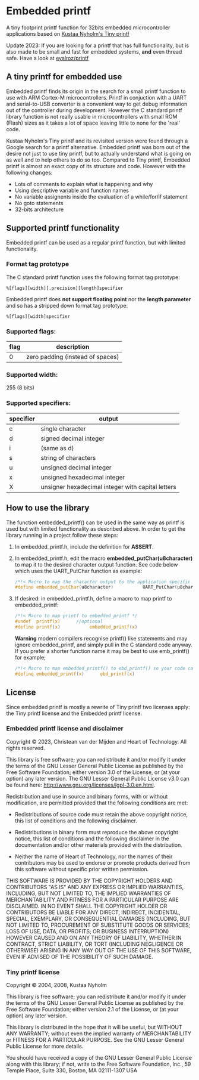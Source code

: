 # Embedded printf
A tiny footprint printf function for 32bits embedded microcontroller applications based on [Kustaa Nyholm's Tiny printf](http://www.sparetimelabs.com/printfrevisited/printfrevisited.php)

Update 2023: If you are looking for a printf that has full functionality, but is also made to be small and fast for embedded systems, **and** even thread safe. Have a look at [eyalroz/printf](https://github.com/eyalroz/printf)

## A tiny printf for embedded use
Embedded printf finds its origin in the search for a small printf function to use with ARM Cortex-M microcontrollers. Printf in conjuction with a UART and serial-to-USB converter is a convenient way to get debug information out of the controller during development. However the C standard printf library function is not really usable in microcontrollers with small ROM (Flash) sizes as it takes a lot of space leaving little to none for the 'real' code.  

Kustaa Nyholm's Tiny printf and its revisited version were found through a Google search for a printf alternative. Embedded printf was born out of the desire not just to use tiny printf, but to actually understand what is going on as well and to help others to do so too. Compared to Tiny printf, Embedded printf is almost an exact copy of its structure and code. However with the following changes:
- Lots of comments to explain what is happening and why
- Using descriptive variable and function names
- No variable assignents inside the evaluation of a while/for/if statement
- No goto statements
- 32-bits architecture

## Supported printf functionality
Embedded printf can be used as a regular printf function, but with limited functionality.  

### Format tag prototype

The C standard printf function uses the following format tag prototype:  
```
%[flags][width][.precision][length]specifier
```
Embedded printf does **not support floating point** nor the **length parameter** and so has a stripped down format tag prototype:
```
%[flags][width]specifier
```
### Supported flags:   

flag | description
-----|----------
0 | zero padding (instead of spaces)

### Supported width:
255 (8 bits)

### Supported specifiers:   

specifier | output
----------|----------
c | single character
d | signed decimal integer
i	| (same as d)
s	| string of characters
u	| unsigned decimal integer
x	| unsigned hexadecimal integer
X	| unsigner hexadecimal integer with capital letters



## How to use the library
The function embedded_printf() can be used in the same way as printf is used but with limited functionality as described above. In order to get the library running in a project follow these steps:  

1. In embedded_printf.h, include the definition for **ASSERT**.
2. In embedded_printf.h, edit the macro **embedded_putChar(u8character)** to map it to the desired character output function. See code below which uses the UART_PutChar function as example:  

    ```c
    /*!< Macro to map the character output to the application specific output */
    #define embedded_putChar(u8character)			UART_PutChar(u8character)
    ```
3. If desired: in embedded_printf.h, define a macro to map printf to embedded_printf:  

    ```c
    /*!< Macro to map printf to embedded_printf */
    #undef  printf(x)      //optional
    #define printf(x)			embedded_printf(x)
    ```
	**Warning** modern compilers recognise printf() like statements and may ignore embedded_printf, and simply pull in the C standard code anyway. If you prefer a shorter function name it may be best to use emb_printf() for example;
    ```c
    /*!< Macro to map embedded_printf() to ebd_printf() so your code can use the shorter ebd_printf()*/
    #define embedded_printf(x)		ebd_printf(x)
    ```	

## License
Since embedded printf is mostly a rewrite of Tiny printf two licenses apply: the Tiny printf license and the Embedded printf license.

### Embedded printf license and disclaimer  

Copyright © 2023, Christean van der Mijden and Heart of Technology. All rights reserved.  

This library is free software; you can redistribute it and/or modify it under the terms of the GNU Lesser General Public License as published by the Free Software Foundation; either version 3.0 of the License, or (at your option) any later version. The GNU Lesser General Public License v3.0 can be found here: http://www.gnu.org/licenses/lgpl-3.0.en.html.  

Redistribution and use in source and binary forms, with or without modification, are permitted provided that the following conditions are met:  

- Redistributions of source code must retain the above copyright notice, this list of conditions and the following disclaimer.  

- Redistributions in binary form must reproduce the above copyright  notice, this list of conditions and the following disclaimer in the documentation and/or other materials provided with the distribution.  

- Neither the name of Heart of Technology, nor the names of their contributors may be used to endorse or promote products derived from this software without specific prior written permission.  

THIS SOFTWARE IS PROVIDED BY THE COPYRIGHT HOLDERS AND CONTRIBUTORS "AS IS" AND ANY EXPRESS OR IMPLIED WARRANTIES, INCLUDING, BUT NOT LIMITED TO, THE IMPLIED WARRANTIES OF MERCHANTABILITY AND FITNESS FOR A PARTICULAR PURPOSE ARE DISCLAIMED. IN NO EVENT SHALL THE COPYRIGHT HOLDER OR CONTRIBUTORS BE LIABLE FOR ANY DIRECT, INDIRECT, INCIDENTAL, SPECIAL, EXEMPLARY, OR CONSEQUENTIAL DAMAGES (INCLUDING, BUT NOT LIMITED TO, PROCUREMENT OF SUBSTITUTE GOODS OR SERVICES; LOSS OF USE, DATA, OR PROFITS; OR BUSINESS INTERRUPTION) HOWEVER CAUSED AND ON ANY THEORY OF LIABILITY, WHETHER IN CONTRACT, STRICT LIABILITY, OR TORT (INCLUDING NEGLIGENCE OR OTHERWISE) ARISING IN ANY WAY OUT OF THE USE OF THIS SOFTWARE, EVEN IF ADVISED OF THE POSSIBILITY OF SUCH DAMAGE.  

### Tiny printf license  

Copyright © 2004, 2008,  Kustaa Nyholm  

This library is free software; you can redistribute it and/or modify it under the terms of the GNU Lesser General Public License as published by the Free Software Foundation; either version 2.1 of the License, or (at your option) any later version.  

This library is distributed in the hope that it will be useful, but WITHOUT ANY WARRANTY; without even the implied warranty of MERCHANTABILITY or FITNESS FOR A PARTICULAR PURPOSE.  See the GNU Lesser General Public License for more details.  

You should have received a copy of the GNU Lesser General Public License along with this library; if not, write to the Free Software Foundation, Inc., 59 Temple Place, Suite 330, Boston, MA  02111-1307  USA  


